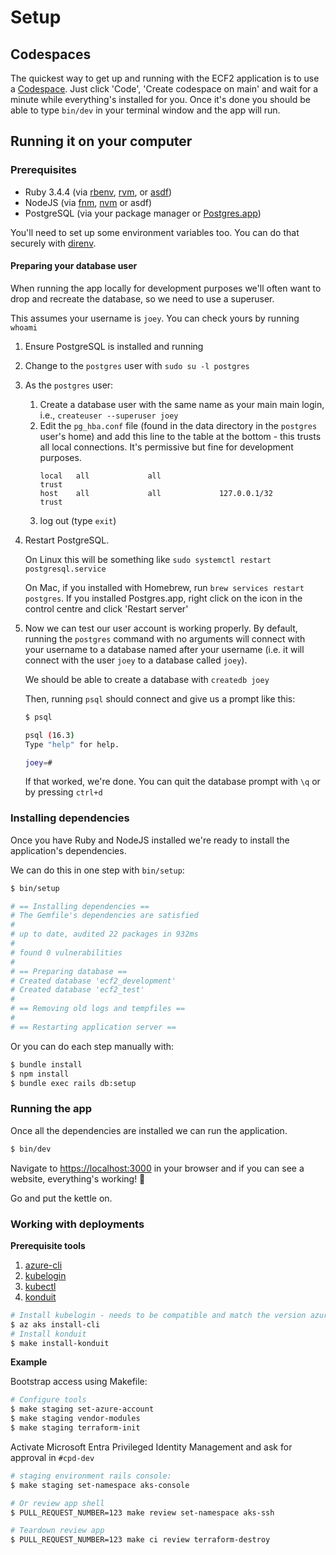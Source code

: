 # Setup

## Codespaces

The quickest way to get up and running with the ECF2 application is to use a [Codespace](https://github.com/features/codespaces). Just click 'Code', 'Create codespace on main' and wait for a minute while everything's installed for you. Once it's done you should be able to type `bin/dev` in your terminal window and the app will run.

## Running it on your computer

### Prerequisites

* Ruby 3.4.4 (via [rbenv](https://github.com/rbenv/rbenv), [rvm](https://github.com/rvm/rvm), or [asdf](https://github.com/asdf-vm/asdf))
* NodeJS (via [fnm](https://github.com/Schniz/fnm), [nvm](https://github.com/nvm-sh/nvm) or asdf)
* PostgreSQL (via your package manager or [Postgres.app](https://postgresapp.com/))

You'll need to set up some environment variables too. You can do that securely with [direnv](https://direnv.net/).

#### Preparing your database user

When running the app locally for development purposes we'll often want to drop and recreate the database, so we need to use a superuser.

This assumes your username is `joey`. You can check yours by running `whoami`

1. Ensure PostgreSQL is installed and running
2. Change to the `postgres` user with `sudo su -l postgres`
3. As the `postgres` user:
    1. Create a database user with the same name as your main main login, i.e., `createuser --superuser joey`
    2. Edit the `pg_hba.conf` file (found in the data directory in the `postgres` user's home) and add this line to the table at the bottom - this trusts all local connections. It's permissive but fine for development purposes.
       ```
       local   all             all                                     trust
       host    all             all             127.0.0.1/32            trust
       ```
    3. log out (type `exit`)
4. Restart PostgreSQL.

   On Linux this will be something like `sudo systemctl restart postgresql.service`

   On Mac, if you installed with Homebrew, run `brew services restart postgres`. If you installed Postgres.app, right click on the icon in the control centre and click 'Restart server'
5. Now we can test our user account is working properly. By default, running the `postgres` command with no arguments will connect with your username to a database named after your username (i.e. it will connect with the user `joey` to a database called `joey`).

   We should be able to create a database with `createdb joey`

   Then, running `psql` should connect and give us a prompt like this:

   ```sh
   $ psql

   psql (16.3)
   Type "help" for help.

   joey=#
   ```

   If that worked, we're done. You can quit the database prompt with `\q` or by pressing `ctrl+d`


### Installing dependencies

Once you have Ruby and NodeJS installed we're ready to install the application's dependencies.

We can do this in one step with `bin/setup`:

```sh
$ bin/setup

# == Installing dependencies ==
# The Gemfile's dependencies are satisfied
#
# up to date, audited 22 packages in 932ms
#
# found 0 vulnerabilities
#
# == Preparing database ==
# Created database 'ecf2_development'
# Created database 'ecf2_test'
#
# == Removing old logs and tempfiles ==
#
# == Restarting application server ==
```

Or you can do each step manually with:

```sh
$ bundle install
$ npm install
$ bundle exec rails db:setup
```

### Running the app

Once all the dependencies are installed we can run the application.

```sh
$ bin/dev
```

Navigate to [https://localhost:3000](https://localhost:3000) in your browser and if you can see a website, everything's working! 🥳

Go and put the kettle on.

### Working with deployments

**Prerequisite tools**

1. [azure-cli](https://learn.microsoft.com/en-gb/cli/azure/install-azure-cli)
2. [kubelogin](https://azure.github.io/kubelogin/install.html)
3. [kubectl](https://kubernetes.io/docs/tasks/tools/)
4. [konduit](https://github.com/DFE-Digital/teacher-services-cloud)

```sh
# Install kubelogin - needs to be compatible and match the version azure-cli
$ az aks install-cli
# Install konduit
$ make install-konduit
```

**Example**

Bootstrap access using Makefile:

```sh
# Configure tools
$ make staging set-azure-account
$ make staging vendor-modules
$ make staging terraform-init
```

Activate Microsoft Entra Privileged Identity Management and ask for approval in `#cpd-dev`

```sh
# staging environment rails console:
$ make staging set-namespace aks-console

# Or review app shell
$ PULL_REQUEST_NUMBER=123 make review set-namespace aks-ssh

# Teardown review app
$ PULL_REQUEST_NUMBER=123 make ci review terraform-destroy
```

